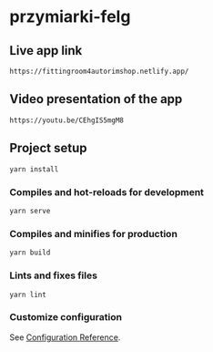 # przymiarki-felg

## Live app link
```
https://fittingroom4autorimshop.netlify.app/
```

## Video presentation of the app
```
https://youtu.be/CEhgIS5mgM8
```



## Project setup
```
yarn install
```

### Compiles and hot-reloads for development
```
yarn serve
```

### Compiles and minifies for production
```
yarn build
```

### Lints and fixes files
```
yarn lint
```

### Customize configuration
See [Configuration Reference](https://cli.vuejs.org/config/).
